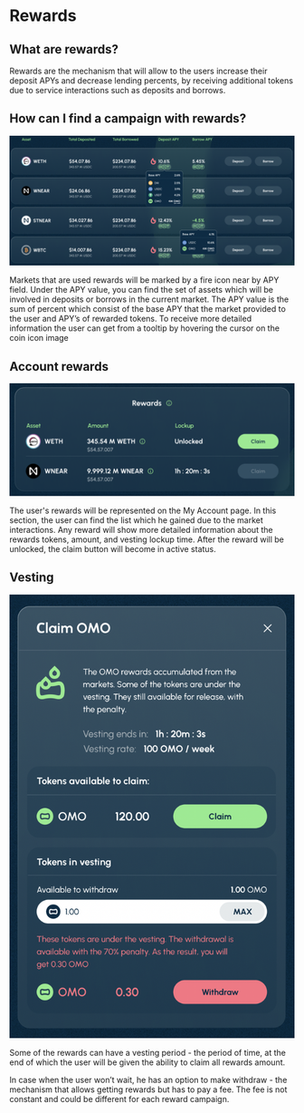 # Rewards

## **What are rewards?**

Rewards are the mechanism that will allow to the users increase their deposit APYs and decrease lending percents, by receiving additional tokens due to service interactions such as deposits and borrows.&#x20;

## How can I find a campaign with rewards?

![](<../.gitbook/assets/Screen Shot 2022-07-29 at 09.59.32.png>)

Markets that are used rewards will be marked by a fire icon near by APY field. Under the APY value, you can find the set of assets which will be involved in deposits or borrows in the current market. The APY value is the sum of percent which consist of the base APY that the market provided to the user and APY’s of rewarded tokens. To receive more detailed information the user can get from a tooltip by hovering the cursor on the coin icon image

## Account rewards

![](<../.gitbook/assets/Screen Shot 2022-07-29 at 09.37.07.png>)

The user's rewards will be represented on the My Account page. In this section, the user can find the list which he gained due to the market interactions. Any reward will show more detailed information about the rewards tokens, amount, and vesting lockup time. After the reward will be unlocked, the claim button will become in active status.

## Vesting

![](<../.gitbook/assets/Screen Shot 2022-07-29 at 09.37.35.png>)

Some of the rewards can have a vesting period - the period of time, at the end of which the user will be given the ability to claim all rewards amount.&#x20;

In case when the user won’t wait, he has an option to make withdraw - the mechanism that allows getting rewards but has to pay a fee. The fee is not constant and could be different for each reward campaign.



## &#x20;
